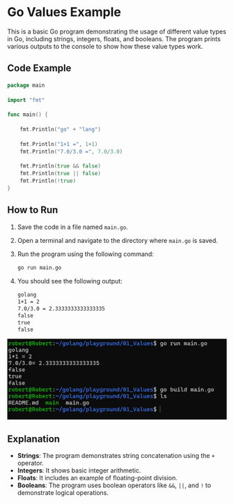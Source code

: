 # Go Values Example

This is a basic Go program demonstrating the usage of different value types in Go, including strings, integers, floats, and booleans. The program prints various outputs to the console to show how these value types work.

## Code Example

```go
package main

import "fmt"

func main() {

    fmt.Println("go" + "lang")

    fmt.Println("1+1 =", 1+1)
    fmt.Println("7.0/3.0 =", 7.0/3.0)

    fmt.Println(true && false)
    fmt.Println(true || false)
    fmt.Println(!true)
}
```

## How to Run

1. Save the code in a file named `main.go`.

2. Open a terminal and navigate to the directory where `main.go` is saved.

3. Run the program using the following command:

   ```bash
   go run main.go
   ```

4. You should see the following output:

   ```
   golang
   1+1 = 2
   7.0/3.0 = 2.3333333333333335
   false
   true
   false
   ```

![Screenshot of Go Values Program Output](./Screenshot%202024-09-04%20202533.png)

## Explanation

- **Strings**: The program demonstrates string concatenation using the `+` operator.
- **Integers**: It shows basic integer arithmetic.
- **Floats**: It includes an example of floating-point division.
- **Booleans**: The program uses boolean operators like `&&`, `||`, and `!` to demonstrate logical operations.

